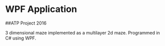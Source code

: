 # WPF Application
##ATP Project 2016

3 dimensional maze implemented as a multilayer 2d maze.
Programmed in C# using WPF.
